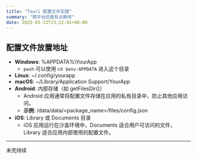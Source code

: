 ```yaml
---
title: "Tauri 配置文件实践"
summary: "跨平台还是有点麻烦"
date: 2025-03-23T23:22:01+08:00
---
```

## 配置文件放置地址
- **Windows**: %APPDATA%\YourApp
	- `pwsh` 可以使用 `cd $env:APPDATA` 进入这个目录
- **Linux**: ~/.config/yourapp
- **macOS**: ~/Library/Application Support/YourApp
- **Android**: 内部存储（如 getFilesDir()）
	- Android 应用通常将配置文件存储在应用的私有目录中，防止其他应用访问。
	- **示例**: /data/data/<package_name>/files/config.json
- **iOS**: Library 或 Documents 目录
	- iOS 应用运行在沙盒环境中，Documents 适合用户可访问的文件，Library 适合应用内部使用的配置文件。

---
未完待续